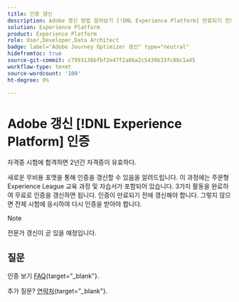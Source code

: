 ```yaml
---
title: 인증 갱신
description: Adobe 갱신 방법 알아보기 [!DNL Experience Platform] 만료되기 전의 인증.
solution: Experience Platform
product: Experience Platform
role: User,Developer,Data Architect
badge: label="Adobe Journey Optimizer 갱신" type="neutral"
hidefromtoc: true
source-git-commit: c7993136bfbf2e47f2a86a2c5439b33fc88c1a45
workflow-type: tm+mt
source-wordcount: '109'
ht-degree: 0%

---
```


# Adobe 갱신 [!DNL Experience Platform] 인증

자격증 시험에 합격하면 2년간 자격증이 유효하다.

새로운 무비용 포맷을 통해 인증을 갱신할 수 있음을 알려드립니다. 이 과정에는 주문형 Experience League 교육 과정 및 자습서가 포함되어 있습니다. 3가지 활동을 완료하여 무료로 인증을 갱신하면 됩니다. 인증이 만료되기 전에 갱신해야 합니다. 그렇지 않으면 전체 시험에 응시하여 다시 인증을 받아야 합니다.

>[!NOTE]
>전문가 갱신이 곧 있을 예정입니다.

## 질문

인증 보기 [FAQ](https://experienceleague.adobe.com/docs/certification/certification/faq.html){target="_blank"}.

추가 질문? [연락처](mailto:certif@adobe.com){target="_blank"}.

